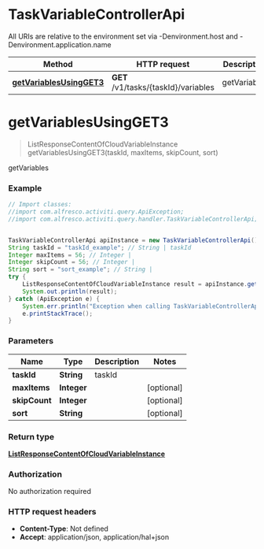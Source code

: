 # TaskVariableControllerApi

All URIs are relative to the environment set via -Denvironment.host and -Denvironment.application.name

Method | HTTP request | Description
------------- | ------------- | -------------
[**getVariablesUsingGET3**](TaskVariableControllerApi.md#getVariablesUsingGET3) | **GET** /v1/tasks/{taskId}/variables | getVariables

<a name="getVariablesUsingGET3"></a>
# **getVariablesUsingGET3**
> ListResponseContentOfCloudVariableInstance getVariablesUsingGET3(taskId, maxItems, skipCount, sort)

getVariables

### Example
```java
// Import classes:
//import com.alfresco.activiti.query.ApiException;
//import com.alfresco.activiti.query.handler.TaskVariableControllerApi;


TaskVariableControllerApi apiInstance = new TaskVariableControllerApi();
String taskId = "taskId_example"; // String | taskId
Integer maxItems = 56; // Integer | 
Integer skipCount = 56; // Integer | 
String sort = "sort_example"; // String | 
try {
    ListResponseContentOfCloudVariableInstance result = apiInstance.getVariablesUsingGET3(taskId, maxItems, skipCount, sort);
    System.out.println(result);
} catch (ApiException e) {
    System.err.println("Exception when calling TaskVariableControllerApi#getVariablesUsingGET3");
    e.printStackTrace();
}
```

### Parameters

Name | Type | Description  | Notes
------------- | ------------- | ------------- | -------------
 **taskId** | **String**| taskId |
 **maxItems** | **Integer**|  | [optional]
 **skipCount** | **Integer**|  | [optional]
 **sort** | **String**|  | [optional]

### Return type

[**ListResponseContentOfCloudVariableInstance**](ListResponseContentOfCloudVariableInstance.md)

### Authorization

No authorization required

### HTTP request headers

 - **Content-Type**: Not defined
 - **Accept**: application/json, application/hal+json

